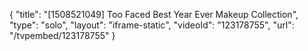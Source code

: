 {
    "title": "[1508521049] Too Faced Best Year Ever Makeup Collection",
    "type": "solo",
    "layout": "iframe-static",
    "videoId": "123178755",
    "url": "\/tvpembed\/123178755"
}